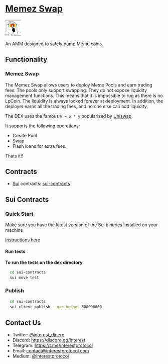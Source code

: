 # [Memez Swap](https://www.memez.gg/)

 <p> <img width="50px"height="50px" src="./logo.png" /></p> 
 
 An AMM designed to safely pump Meme coins.

## Functionality

### Memez Swap

The Memez Swap allows users to deploy Meme Pools and earn trading fees. The pools only support swapping. They do not expose liquidity management functions. This means that it is impossible to rug as there is no LpCoin. The liquidity is always locked forever at deployment. In addition, the deployer earns all the trading fees, and no one else can add liquidity.

The DEX uses the famous `k = x * y` popularized by [Uniswap](https://uniswap.org/whitepaper.pdf).

It supports the following operations:

- Create Pool
- Swap
- Flash loans for extra fees.

Thats it!!

## Contracts

- [Sui](https://sui.io/) contracts: [sui-contracts]("./sui-contracts")

## Sui Contracts

### Quick Start

Make sure you have the latest version of the Sui binaries installed on your machine

[Instructions here](https://docs.sui.io/devnet/build/install)

#### Run tests

**To run the tests on the dex directory**

```bash
  cd sui-contracts
  sui move test
```

### Publish

```bash
  cd sui-contracts
  sui client publish --gas-budget 500000000
```

## Contact Us

- Twitter: [@interest_dinero](https://twitter.com/interest_dinero)
- Discord: https://discord.gg/interest
- Telegram: https://t.me/interestprotocol
- Email: [contact@interestprotocol.com](mailto:contact@interestprotocol.com)
- Medium: [@interestprotocol](https://medium.com/@interestprotocol)
